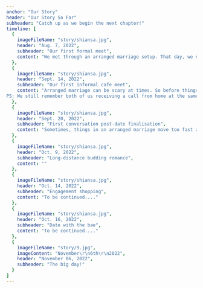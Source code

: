 ```yaml
---
anchor: "Our Story"
header: "Our Story So Far"
subheader: "Catch up as we begin the next chapter!"
timeline: [
  {
    imageFileName: "story/shiansa.jpg",
    header: "Aug. 7, 2022",
    subheader: "Our first formal meet",
    content: "We met through an arranged marriage setup. That day, we never thought we would make it this far. But someone has said it right - Marriages are made in heaven, and following God's principles will allow us to experience more of heaven on earth. We know that the love stories of arranged marriages are so underrated. But this moment started a budding love story between to INFJs."
  },
  {
    imageFileName: "story/shiansa.jpg",
    header: "Sept. 14, 2022",
    subheader: "Our first informal cafe meet",
    content: "Arranged marriage can be scary at times. So before things go ahead, we decided to meet outside informally. Mocha Sky Cafe - The place where we approved this unity of two unknown souls, written write from birth. 
PS: We still remember both of us receiving a call from home at the same time. They were just eagerly waiting for us to return home and tell them our decision."
  },
  {
    imageFileName: "story/shiansa.jpg",
    header: "Sept. 20, 2022",
    subheader: "First conversation post-date finalisation",
    content: "Sometimes, things in an arranged marriage move too fast and in such an appealing way that we barely realize what is happening. By the time we had our first conversation on personal numbers, we were already hitched. The first question that we had for each other - What made you say 'Yes!' to me? We were just speechless. And we moved on with a faith - he who has led us so far will guide us further."
  },
  {
    imageFileName: "story/shiansa.jpg",
    header: "Oct. 9, 2022",
    subheader: "Long-distance budding romance",
    content: ""
  },
  {
    imageFileName: "story/shiansa.jpg",
    header: "Oct. 14, 2022",
    subheader: "Engagement shopping",
    content: "To be continued...."
  },
  {
    imageFileName: "story/shiansa.jpg",
    header: "Oct. 16, 2022",
    subheader: "Date with the bae",
    content: "To be continued...."
  },
  {
    imageFileName: "story/9.jpg",
    imageContent: "November\r\n6th\r\n2022",
    header: "November 06, 2022",
    subheader: "The big day!"
  }
]
---
```


